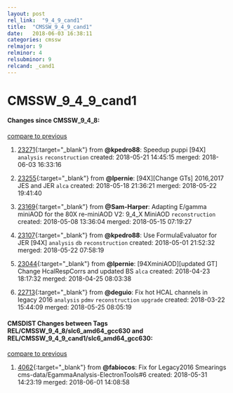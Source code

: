 ```yaml
---
layout: post
rel_link:  "9_4_9_cand1"
title:  "CMSSW_9_4_9_cand1"
date:   2018-06-03 16:38:11
categories: cmssw
relmajor: 9
relminor: 4
relsubminor: 9
relcand: _cand1
---
```


# CMSSW_9_4_9_cand1
#### Changes since CMSSW_9_4_8:
[compare to previous](https://github.com/cms-sw/cmssw/compare/CMSSW_9_4_8...CMSSW_9_4_9_cand1)



1. [23271](http://github.com/cms-sw/cmssw/pull/23271){:target="_blank"}  from **@kpedro88**: Speedup puppi [94X] `analysis`  `reconstruction`  created: 2018-05-21 14:45:15 merged: 2018-06-03 16:33:16



2. [23255](http://github.com/cms-sw/cmssw/pull/23255){:target="_blank"}  from **@lpernie**: [94X][Change GTs] 2016,2017 JES and JER  `alca`  created: 2018-05-18 21:36:21 merged: 2018-05-22 19:41:40



3. [23169](http://github.com/cms-sw/cmssw/pull/23169){:target="_blank"}  from **@Sam-Harper**: Adapting E/gamma miniAOD for the 80X re-miniAOD V2: 9_4_X MiniAOD `reconstruction`  created: 2018-05-08 13:36:04 merged: 2018-05-15 07:19:27



4. [23107](http://github.com/cms-sw/cmssw/pull/23107){:target="_blank"}  from **@kpedro88**: Use FormulaEvaluator for JER [94X] `analysis`  `db`  `reconstruction`  created: 2018-05-01 21:52:32 merged: 2018-05-22 07:58:19



5. [23044](http://github.com/cms-sw/cmssw/pull/23044){:target="_blank"}  from **@lpernie**: [94XminiAOD][updated GT] Change HcalRespCorrs and updated BS `alca`  created: 2018-04-23 18:17:32 merged: 2018-04-25 08:03:38



6. [22713](http://github.com/cms-sw/cmssw/pull/22713){:target="_blank"}  from **@deguio**: Fix hot HCAL channels in legacy 2016 `analysis`  `pdmv`  `reconstruction`  `upgrade`  created: 2018-03-22 15:44:09 merged: 2018-05-25 08:05:19



#### CMSDIST Changes between Tags REL/CMSSW_9_4_8/slc6_amd64_gcc630 and REL/CMSSW_9_4_9_cand1/slc6_amd64_gcc630:
[compare to previous](https://github.com/cms-sw/cmsdist/compare/REL/CMSSW_9_4_8/slc6_amd64_gcc630...REL/CMSSW_9_4_9_cand1/slc6_amd64_gcc630)



1. [4062](http://github.com/cms-sw/cmsdist/pull/4062){:target="_blank"}  from **@fabiocos**: Fix for Legacy2016 Smearings cms-data/EgammaAnalysis-ElectronTools#6  created: 2018-05-31 14:23:19 merged: 2018-06-01 14:08:58
